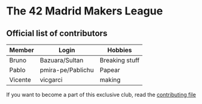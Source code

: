 # The 42 Madrid Makers League

## Official list of contributors

|Member|Login|Hobbies|
|---|---|---|
|Bruno|Bazuara/Sultan|Breaking stuff|
|Pablo|pmira-pe/Pablichu|Papear|
|Vicente|vicgarci|making|

If you want to become a part of this exclusive club, read the [contributing file](CONTRIBUTING.md)
